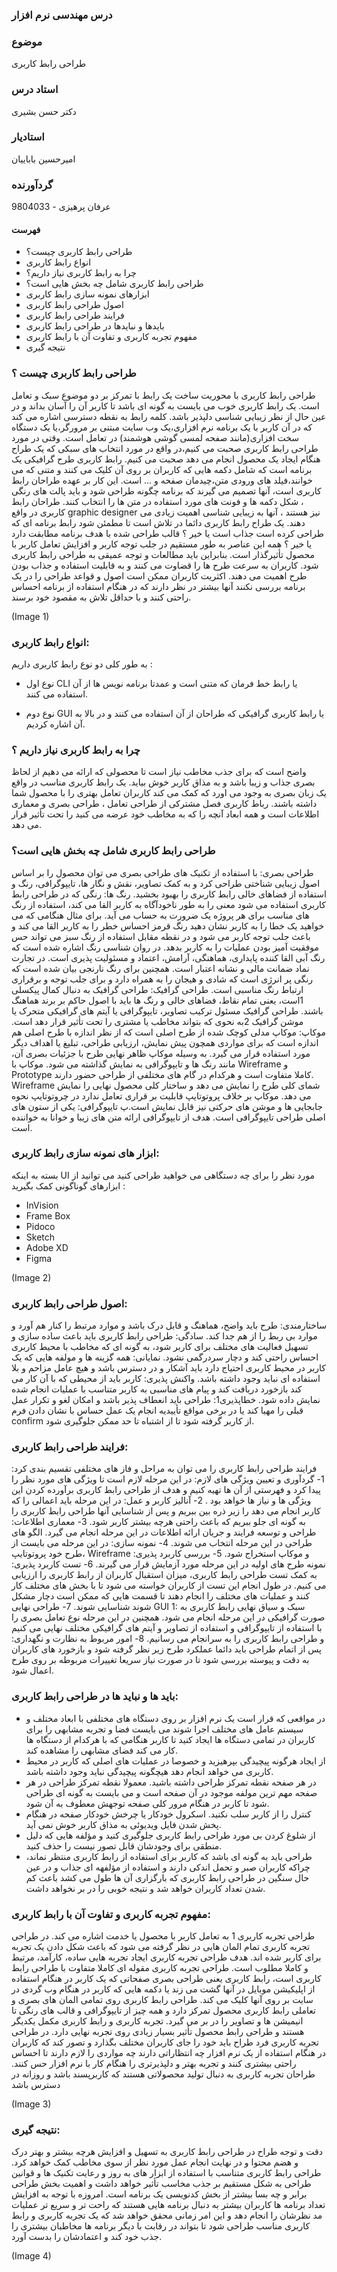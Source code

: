 ### درس مهندسی نرم افزار
### **موضوع**
طراحی رابط کاربری
### **استاد درس**
دکتر حسن بشیری
### **استادیار**
امیرحسین باباییان
### **گردآورنده**
عرفان پرهیزی - 9804033

#### فهرست
- طراحی رابط کاربری چیست؟
- انواع رابط کاربری
- چرا به رابط کاربری نیاز داریم؟
- طراحی رابط کاربری شامل چه بخش هایی است؟
- ابزارهای نمونه سازی رابط کاربری
- اصول طراحی رابط کاربری
- فرایند طراحی رابط کاربری
- بایدها و نبایدها در طراحی رابط کاربری
- مفهوم تجربه کاربری و تفاوت آن با رابط کاربری
- نتیجه گیری

### طراحی رابط کاربری چیست ؟
طراحی رابط کاربری با محوریت ساخت یک رابط با تمرکز بر دو موضوع سبک و تعامل است.
یک رابط کاربری خوب می بایست به گونه ای باشد تا کاربر آن را آسان بداند و در عین حال از نظر 
زیبایی شناسی دلپذیر باشد.
کلمه رابط به نقطه دسترسی اشاره می کند که در آن کاربر با یک برنامه نرم افزاری،یک وب سایت مبتنی بر مرورگر،یا یک دستگاه سخت افزاری(مانند صفحه لمسی گوشی هوشمند) در تعامل است.
وقتی در مورد طراحی رابط کاربری صحبت می کنیم،در واقع در مورد انتخاب های سبکی که یک طراح هنگام ایجاد یک محصول انجام می دهد صحبت می کنیم.
رابط کاربری طرح گرافیکی یک برنامه است که شامل دکمه هایی که کاربران بر روی آن کلیک می کنند و متنی که می خوانند،فیلد های ورودی متن،چیدمان صفحه و ... است.
این کار بر عهده طراحان رابط کاربری است، آنها تصمیم می گیرند که برنامه چگونه طراحی شود و باید پالت های رنگی ، شکل دکمه ها و فونت های مورد استفاده در متن ها را انتخاب کنند.
طراحان رابط کاربری در واقع graphic designer نیز هستند ، آنها به زیبایی شناسی اهمیت زیادی 
می دهند. یک طراح رابط کاربری دائما در تلاش است تا مطمئن شود رابط برنامه ای که طراحی کرده است جذاب است یا خیر ؟ قالب طراحی شده با هدف برنامه مطابقت دارد یا خیر ؟ 
همه این عناصر به طور مستقیم در جلب توجه کاربر و افزایش تعامل کاربر با محصول تأثیرگذار است.
بنابراین باید مطالعات و توجه عمیقی به طراحی رابط کاربری شود.
کاربران به سرعت طرح ها را قضاوت می کنند و به قابلیت استفاده و جذاب بودن طرح اهمیت می دهند.
اکثریت کاربران ممکن است اصول و قواعد طراحی را در یک برنامه بررسی نکنند آنها بیشتر در نظر دارند که در هنگام استفاده از برنامه احساس راحتی کنند و با حداقل تلاش به مقصود خود برسند.

(Image 1)

### انواع رابط کاربری:
به طور کلی دو نوع رابط کاربری داریم :

- نوع اول CLI یا رابط خط فرمان که متنی است و عمدتا برنامه نویس ها از آن استفاده می کنند.

- نوع دوم GUI یا رابط کاربری گرافیکی که طراحان از آن استفاده می کنند و در بالا به آن اشاره کردیم.

### چرا به رابط کاربری نیاز داریم ؟
واضح است که برای جذب مخاطب نیاز است تا محصولی که ارائه می دهیم از لحاظ بصری جذاب و زیبا باشد و به مذاق کاربر خوش بیاید.
یک رابط کاربری مناسب در واقع یک زبان بصری به وجود می اورد که کمک می کند کاربران تعامل بهتری را با محصول شما داشته باشند.
رباط کاربری فصل مشترکی از طراحی تعامل ، طراحی بصری و معماری اطلاعات است و همه ابعاد آنچه را که به مخاطب خود عرضه می کنید را تحت تأثیر قرار می دهد.

### طراحی رابط کاربری شامل چه بخش هایی است؟
طراحی بصری: با استفاده از تکنیک های طراحی بصری می توان محصول را بر اساس اصول زیبایی شناختی طراحی کرد و به کمک تصاویر، نقش و نگار ها، تایپوگرافی، رنگ و استفاده از فضاهای خالی رابط کاربری را بهبود بخشید.
رنگ ها: رنگی که در طراحی رابط کاربری استفاده می شود معنی را به طور ناخودآگاه به کاربر القا می کند، استفاده از رنگ های مناسب برای هر پروژه یک ضرورت به حساب می آید. برای مثال هنگامی که می خواهید یک خطا را به کاربر نشان دهید رنگ قرمز احساس خطر را به کاربر القا می کند و باعث جلب توجه کاربر می شود و در نقطه مقابل استفاده از رنگ سبز می تواند حس موفقیت آمیز بودن عملیات را به کاربر بدهد.
در روان شناسی رنگ اشاره شده است که رنگ آبی القا کننده پایداری، هماهنگی، آرامش، اعتماد و مسئولیت پذیری است. در تجارت نماد ضمانت مالی و نشانه اعتبار است.
همچنین برای رنگ نارنجی بیان شده است که رنگی پر انرژی است که شادی و هیجان را به همراه دارد و برای جلب توجه و برقراری ارتباط رنگ مناسبی است.
طراحی گرافیک: طراحی گرافیک به دنبال کمال پیکسلی 1است، یعنی تمام نقاط، فضاهای خالی و رنگ ها باید با اصول حاکم بر برند هماهنگ باشند. طراحی گرافیک مسئول ترکیب تصاویر، تایپوگرافی یا آیتم های گرافیکی متحرک یا موشن گرافیک 2به نحوی که بتواند مخاطب یا مشتری را تحت تأثیر قرار دهد است.
موکاپ: موکاپ مدلی کوچک شده از طرح اصلی است که از نظر اندازه با طرح اصلی هم اندازه است که برای مواردی همچون پیش نمایش، ارزیابی طراحی، تبلیغ یا اهداف دیگر مورد استفاده قرار می گیرد.
به وسیله موکاپ ظاهر نهایی طرح با جزئیات بصری آن، مانند رنگ ها و تایپوگرافی به نمایش گذاشته می شود.
موکاپ با Wireframe و Prototype کاملا متفاوت است و هرکدام در گام های مختلفی از طراحی حضور دارند. Wireframe شمای کلی طرح را نمایش می دهد و ساختار کلی محصول نهایی را نمایش می دهد.
موکاپ بر خلاف پروتوتایپ قابلیت بر قراری تعامل ندارد در چروتوتایپ نحوه جابجایی ها و موشن های حرکتی نیز قابل نمایش است.پ
تایپوگرافی: یکی از ستون های اصلی طراحی تایپوگرافی است. هدف از تایپوگرافی ارائه متن های زیبا و خوانا به خواننده است.

### ابزار های نمونه سازی رابط کاربری:
بسته به اینکه UI مورد نظر را برای چه دستگاهی می خواهید طراحی کنید می توانید از ابزارهای گوناگونی کمک بگیرید :
- InVision
- Frame Box
- Pidoco
- Sketch
- Adobe XD
- Figma

(Image 2)

### اصول طراحی رابط کاربری:
ساختارمندی: طرح باید واضح، هماهنگ و قابل درک باشد و موارد مرتبط را کنار هم آورد و موارد بی ربط را از هم جدا کند.
سادگی: طراحی  رابط کاربری باید باعث ساده سازی و تسهیل فعالیت های مختلف برای کاربر شود، به گونه ای که مخاطب با محیط کاربری احساس راحتی کند و دچار سردرگمی نشود.
نمایانی: همه گزینه ها و مولفه هایی که یک کاربر در محیط کاربری احتیاج دارد باید آشکار و در دسترس باشد و هیچ عامل مزاحم و بلا استفاده ای نباید وجود داشته باشد.
واکنش پذیری: کاربر باید از محیطی که با آن کار می کند بازخورد دریافت کند و پیام های مناسبی به کاربر متناسب با عملیات انجام شده نمایش داده شود.
خطاپذیری1: طراحی باید انعطاف پذیر باشد و امکان لغو و تکرار عمل قبلی را مهیا کند یا در برخی مواقع تأییدیه انجام یک عمل حساس با نشان دادن فرم confirm از کاربر گرفته شود تا از اشتباه تا حد ممکن جلوگیری شود.

### فرایند طراحی رابط کاربری:
فرایند طراحی رابط کاربری را می توان به مراحل و فاز های مختلفی تقسیم بندی کرد:
    1- گردآوری و تعیین ویژگی های لازم: در این مرحله لازم است تا ویژگی های مورد نظر را پیدا کرد و فهرستی از آن ها تهیه کنیم و هدف از طراحی رابط کاربری برآورده کردن این ویژگی ها و نیاز ها خواهد بود .
    2- آنالیز کاربر و عمل: در این مرحله باید اعمالی را که کاربر انجام می دهد را زیر ذره بین ببریم و پس از شناسایی آنها طراحی رابط کاربری را به گونه ای جلو ببریم که باعث راحتی هرچه بیشتر کاربر شود.
    3- معماری اطلاعات: طراحی و توسعه فرایند و جریان ارائه اطلاعات در این مرحله انجام می گیرد. الگو های طراحی در این مرحله انتخاب می شوند.
    4- نمونه سازی: در این مرحله می بایست از طرح خود پروتوتایپ، Wireframe و موکاپ استخراج شود.
    5- بررسی کاربرد پذیری: نمونه طرح های اولیه در این مرحله مورد آزمایش قرار می گیرند.
    6- تست کاربرد پذیری: به کمک تست طراحی رابط کاربری، میزان استقبال کاربران از رابط کاربری را ارزیابی می کنیم. در طول انجام این تست از کاربران خواسته می شود تا با بخش های مختلف کار کنند و عملیات های مختلف را انجام دهند تا قسمت هایی که ممکن است دچار مشکل شوند شناسایی شوند.
    7- طراحی نهایی GUI 1: سبک و سیاق نهایی رابط کاربری به صورت گرافیکی در این مرحله انجام می شود.
همچنین در این مرحله نوع تعامل بصری را با استفاده از تایپوگرافی و استفاده از تصاویر و آیتم های گرافیکی مختلف نهایی می کنیم و طراحی رابط کاربری را به سرانجام می رسانیم.
    8- امور مربوط به نظارت و نگهداری: پس از اتمام طراحی باید دائما عملکرد طرح زیر نظر گرفته شود و بازخورد های کاربران به دقت و پیوسته بررسی شود تا در صورت نیاز سریعا تغییرات مربوطه بر روی طرح اعمال شود.

### باید ها و نباید ها در طراحی رابط کاربری:

- در مواقعی که قرار است یک نرم افزار بر روی دستگاه های مختلفی با ابعاد مختلف و سیستم عامل های مختلف اجرا شوند می بایست فضا و تجربه مشابهی را برای کاربران در تمامی دستگاه ها ایجاد کنید تا کاربر هنگامی که با هرکدام از دستگاه ها کار می کند فضای مشابهی را مشاهده کند.
- از ایجاد هرگونه پیچیدگی بپرهیزید و خصوصا در عملیات های اصلی که کاربر در محیط کاربری می خواهد انجام دهد هیچگونه پیچیدگی نباید وجود داشته باشد.
- در هر صفحه نقطه تمرکز طراحی داشته باشید. معمولا نقطه تمرکز طراحی در هر صفحه مهم ترین مولفه موجود در آن صفحه است و می بایست به گونه ای طراحی شود تا کاربر در هنگام مرور کلی صفحه توجهش معطوف به آن شود.
- کنترل را از کاربر سلب نکنید. اسکرول خودکار یا چرخش خودکار صفحه در هنگام پخش شدن فایل ویدیوئی به مذاق کاربر خوش نمی آید.
- از شلوغ کردن بی مورد طراحی رابط کاربری جلوگیری کنید و مؤلفه هایی که دلیل منطقی برای وجودشان قابل تصور نیست را حذف کنید.
- طراحی باید به گونه ای باشد که کاربر برای استفاده از رابط کاربری منتظر نماند، چراکه کاربران صبر و تحمل اندکی دارند و استفاده از مؤلفهه ای جذاب و در عین حال سنگین در طراحی رابط کاربری که بارگزاری آن ها طول می کشد باعث کم شدن تعداد کاربران خواهد شد و نتیجه خوبی را در بر نخواهد داشت.

### مفهوم تجربه کاربری و تفاوت آن با رابط کاربری:
طراحی تجربه کاربری 1 به تعامل کاربر با محصول یا خدمت اشاره می کند. در طراحی تجربه کاربری تمام المان هایی در نظر گرفته می شود که باعث شکل دادن یک تجربه برای کاربر شده اند.
هدف طراحی تجربه کاربری ایجاد تجربه هایی ساده، کارآمد، مرتبط و کاملا مطلوب است.
طراحی تجربه کاربری مقوله ای کاملا متفاوت با طراحی رابط کاربری است، رابط کاربری یعنی طراحی بصری صفحاتی که یک کاربر در هنگام استفاده از اپلیکیشن موبایل در آنها گشت می زند یا دکمه هایی که کاربر در هنگام وب گردی در سایت بر روی آنها کلیک می کند.
طراحی رابط کاربری روی تمامی المان های بصری و تعاملی رابط کاربری محصول تمرکز دارد و همه چیز از تایپوگرافی و قالب های رنگی تا انیمیشن ها و تصاویر را در بر می گیرد.
تجربه کاربری و رابط کاربری مکمل یکدیگر هستند و طراحی رابط محصول تأثیر بسیار زیادی روی تجربه نهایی دارد.
در طراحی تجربه کاربری فرد طراح باید خود را جای کاربران مختلف بگذارد و تصور کند که کاربران در هنگام استفاده از یک نرم افزار چه انتظاراتی دارند چه مواردی را لازم دارند تا احساس راحتی بیشتری کنند و تجربه بهتر و دلپذیرتری را هنگام کار با نرم افزار حس کنند.
طراحان تجربه کاربری به دنبال تولید محصولاتی هستند که کاربرپسند باشد و روزانه در دسترس باشد 

(Image 3)

### نتیجه گیری:
دقت و توجه طراح در طراحی رابط کاربری به تسهیل و افزایش هرچه بیشتر و بهتر درک و هضم محتوا و در نهایت انجام عمل مورد نظر از سوی مخاطب کمک خواهد کرد.
طراحی رابط کاربری متناسب با استفاده از ابزار های به روز و رعایت تکنیک ها و قوانین طراحی به شکل مستقیم بر جذب مخاسب تأثیر خواهد داشت و اهمیت بخش طراحی برابر و چه بسا بیشتر از بخش کدنویسی یک برنامه است. 
امروزه با توجه به افزایش تعداد برنامه ها کاربران بیشتر به دنبال برنامه هایی هستند که راحت تر و سریع تر عملیات مد نظرشان را انجام دهد و این امر زمانی محقق خواهد شد که یک تجربه کاربری و رابط کاربری مناسب طراحی شود تا بتواند در رقابت با دیگر برنامه ها مخاطبان بیشتری را جذب خود کند و اعتمادشان را بدست آورد.

(Image 4)
